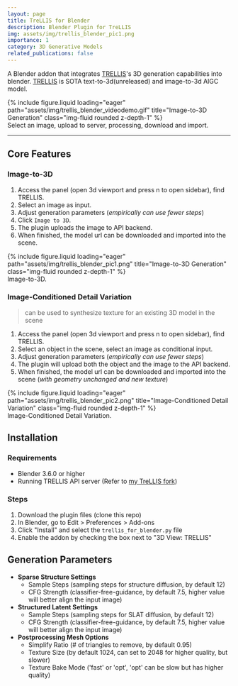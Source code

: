 ```yaml
---
layout: page
title: TreLLIS for Blender
description: Blender Plugin for TreLLIS
img: assets/img/trellis_blender_pic1.png
importance: 1
category: 3D Generative Models
related_publications: false
---
```


A Blender addon that integrates [TRELLIS](https://github.com/microsoft/TRELLIS)'s 3D generation capabilities into blender. [TRELLIS](https://github.com/microsoft/TRELLIS) is SOTA text-to-3d(unreleased) and image-to-3d AIGC model.

<div class="row">
    <div class="col-sm mt-3 mt-md-0">
        {% include figure.liquid loading="eager" path="assets/img/trellis_blender_videodemo.gif" title="Image-to-3D Generation" class="img-fluid rounded z-depth-1" %}
    </div>
</div>
<div class="caption">
    Select an image, upload to server, processing, download and import.
</div>

---
## Core Features
### Image-to-3D
1. Access the panel (open 3d viewport and press n to open sidebar), find TRELLIS.
2. Select an image as input. 
3. Adjust generation parameters (*empirically can use fewer steps*)
4. Click `Image to 3D`. 
5. The plugin uploads the image to API backend. 
6. When finished, the model url can be downloaded and imported into the scene.

<div class="row">
    <div class="col-sm mt-3 mt-md-0">
        {% include figure.liquid loading="eager" path="assets/img/trellis_blender_pic1.png" title="Image-to-3D Generation" class="img-fluid rounded z-depth-1" %}
    </div>
</div>
<div class="caption">
    Image-to-3D.
</div>

### Image-Conditioned Detail Variation
> can be used to synthesize texture for an existing 3D model in the scene 
1. Access the panel (open 3d viewport and press n to open sidebar), find TRELLIS.
2. Select an object in the scene, select an image as conditional input. 
3. Adjust generation parameters (*empirically can use fewer steps*)
4. The plugin will upload both the object and the image to the API backend. 
5. When finished, the model url can be downloaded and imported into the scene (*with geometry unchanged and new texture*)

<div class="row">
    <div class="col-sm mt-3 mt-md-0">
        {% include figure.liquid loading="eager" path="assets/img/trellis_blender_pic2.png" title="Image-Conditioned Detail Variation" class="img-fluid rounded z-depth-1" %}
    </div>
</div>
<div class="caption">
    Image-Conditioned Detail Variation.
</div>

## Installation

### Requirements
- Blender 3.6.0 or higher
- Running TRELLIS API server (Refer to [my TreLLIS fork](https://github.com/FishWoWater/TRELLIS/blob/dev/README_api.md))

### Steps
1. Download the plugin files (clone this repo)
2. In Blender, go to Edit > Preferences > Add-ons
3. Click "Install" and select the `trellis_for_blender.py` file
4. Enable the addon by checking the box next to "3D View: TRELLIS"

## Generation Parameters

- **Sparse Structure Settings**
  - Sample Steps (sampling steps for structure diffusion, by default 12)
  - CFG Strength (classifier-free-guidance, by default 7.5, higher value will better align the input image)
- **Structured Latent Settings**
  - Sample Steps (sampling steps for SLAT diffusion, by default 12)
  - CFG Strength (classifier-free-guidance, by default 7.5, higher value will better align the input image)
- **Postprocessing Mesh Options**
  - Simplify Ratio (# of triangles to remove, by default 0.95)
  - Texture Size (by default 1024, can set to 2048 for higher quality, but slower)
  - Texture Bake Mode ('fast' or 'opt', 'opt' can be slow but has higher quality)

